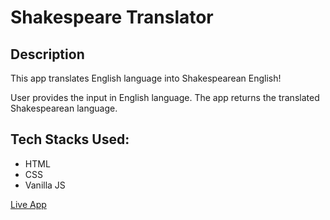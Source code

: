 # Shakespeare Translator

## Description

This app translates English language into Shakespearean English!

User provides the input in English language. The app returns the translated Shakespearean language.

## Tech Stacks Used:
 * HTML
 * CSS
 * Vanilla JS


[Live App](https://shakespeare-translates.netlify.app/ "Live App")

